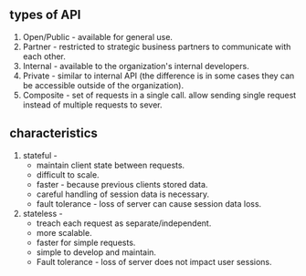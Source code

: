 ## types of API
1. Open/Public - available for general use.
2. Partner - restricted to strategic business partners to communicate with each other.
3. Internal - available to the organization's internal developers.
4. Private - similar to internal API (the difference is in some cases they can be accessible outside of the organization).
5. Composite - set of requests in a single call. allow sending single request instead of multiple requests to sever.

## characteristics
1. stateful -
   - maintain client state between requests.
   - difficult to scale.
   - faster - because previous clients stored data.
   - careful handling of session data is necessary.
   - fault tolerance - loss of server can cause session data loss.
3. stateless -
   - treach each request as separate/independent.
   - more scalable.
   - faster for simple requests.
   - simple to develop and maintain.
   - Fault tolerance - loss of server does not impact user sessions.

